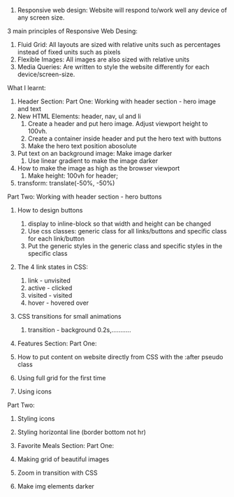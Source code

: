 1. Responsive web design:
Website will respond to/work well any device of any screen size.

3 main principles of Responsive Web Desing:
1. Fluid Grid: All layouts are sized with relative units such as percentages instead of fixed units such as pixels
2. Flexible Images: All images are also sized with relative units
3. Media Queries: Are written to style the website differently for each device/screen-size.


What I learnt:

1. Header Section:
Part One: Working with header section - hero image and text
1. New HTML Elements: header, nav, ul and li
   1. Create a header and put hero image. Adjust viewport height to 100vh.
   2. Create a container inside header and put the hero text with buttons
   3. Make the hero text position abosolute
2. Put text on an background image: Make image darker
   1. Use linear gradient to make the image darker
3. How to make the image as high as the browser viewport
   1. Make height: 100vh for header;
4. transform: translate(-50%, -50%)

Part Two: Working with header section - hero buttons
1. How to design buttons
   1. display to inline-block so that width and height can be changed
   2. Use css classes: generic class for all links/buttons and specific class for each link/button
   3. Put the generic styles in the generic class and specific styles in the specific class 
2. The 4 link states in CSS:
   1. link - unvisited
   2. active - clicked
   3. visited - visited
   4. hover - hovered over
3. CSS transitions for small animations
   1. transition - background 0.2s,...........


2. Features Section:
Part One: 
1. How to put content on website directly from CSS with the :after pseudo class
2. Using full grid for the first time
3. Using icons

Part Two:
1. Styling icons
2. Styling horizontal line (border bottom not hr)


3. Favorite Meals Section:
Part One:
1. Making grid of beautiful images
2. Zoom in transition with CSS
3. Make img elements darker

